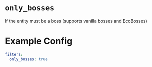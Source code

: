 # `only_bosses`

If the entity must be a boss (supports vanilla bosses and EcoBosses)

# Example Config
```yaml
filters:
  only_bosses: true
```
